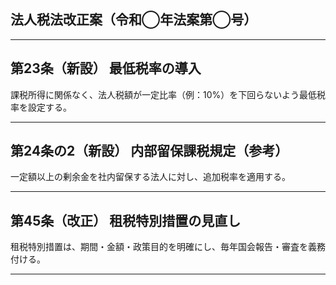 ## 法人税法改正案（令和◯年法案第◯号）

---

## 第23条（新設） 最低税率の導入

課税所得に関係なく、法人税額が一定比率（例：10%）を下回らないよう最低税率を設定する。

---

## 第24条の2（新設） 内部留保課税規定（参考）

一定額以上の剰余金を社内留保する法人に対し、追加税率を適用する。

---

## 第45条（改正） 租税特別措置の見直し

租税特別措置は、期間・金額・政策目的を明確にし、毎年国会報告・審査を義務付ける。

---
